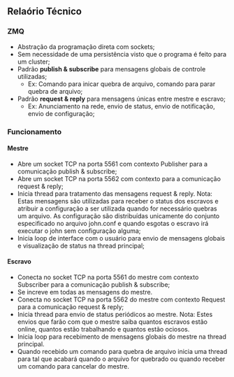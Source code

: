 
## Relaório Técnico

### ZMQ
- Abstração da programação direta com sockets;
- Sem necessidade de uma persistência visto que o programa é feito para um cluster;
- Padrão **publish & subscribe** para mensagens globais de controle utilizadas;
  - Ex: Comando para inicar quebra de arquivo, comando para parar quebra de arquivo;
- Padrão **request & reply** para mensagens únicas entre mestre e escravo;
  - Ex: Anunciamento na rede, envio de status, envio de notificação, envio de configuração;

### Funcionamento

#### Mestre
- Abre um socket TCP na porta 5561 com contexto Publisher para a comunicação publish & subscribe;
- Abre um socket TCP na porta 5562 com contexto para a comunicação request & reply;
- Inicia thread para tratamento das mensagens request & reply. Nota: Estas mensagens são utilizadas para receber o status dos escravos e atribuir a configuração a ser utilizada quando for necessário quebras um arquivo. As configuração são distribuídas unicamente do conjunto especificado no arquivo john.conf e quando esgotas o escravo irá executar o john sem configuração alguma;
- Inicia loop de interface com o usuário para envio de mensagens globais e visualização de status na thread principal;

#### Escravo
- Conecta no socket TCP na porta 5561 do mestre com contexto Subscriber para a comunicação publish & subscribe;
- Se increve em todas as mensagens do mestre.
- Conecta no socket TCP na porta 5562 do mestre com contexto Request para a comunicação request & reply;
- Inicia thread para envio de status periódicos ao mestre. Nota: Estes envios que farão com que o mestre saiba quantos escravos estão online, quantos estão trabalhando e quantos estão ociosos. 
- Inicia loop para recebimento de mensagens globais do mestre na thread principal.
- Quando recebido um comando para quebra de arquivo inicia uma thread para tal que acabará quando o arquivo for quebrado ou quando receber um comando para cancelar do mestre.
